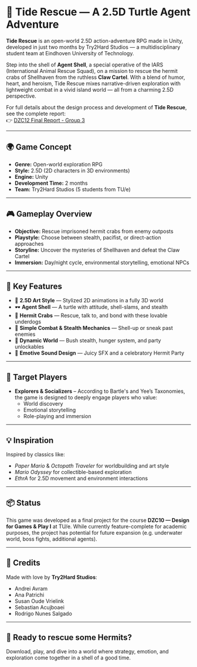 
# 🐢 Tide Rescue — A 2.5D Turtle Agent Adventure

**Tide Rescue** is an open-world 2.5D action-adventure RPG made in Unity, developed in just two months by Try2Hard Studios — a multidisciplinary student team at Eindhoven University of Technology.

Step into the shell of **Agent Shell**, a special operative of the IARS (International Animal Rescue Squad), on a mission to rescue the hermit crabs of Shellhaven from the ruthless **Claw Cartel**. With a blend of humor, heart, and heroism, Tide Rescue mixes narrative-driven exploration with lightweight combat in a vivid island world — all from a charming 2.5D perspective.

For full details about the design process and development of **Tide Rescue**, see the complete report:  
👉 [DZC12 Final Report - Group 3](./DZC12-Final-report-gr-3.pdf)

---

## 🌍 Game Concept

- **Genre:** Open-world exploration RPG
- **Style:** 2.5D (2D characters in 3D environments)
- **Engine:** Unity
- **Development Time:** 2 months
- **Team:** Try2Hard Studios (5 students from TU/e)

---

## 🎮 Gameplay Overview

- **Objective:** Rescue imprisoned hermit crabs from enemy outposts
- **Playstyle:** Choose between stealth, pacifist, or direct-action approaches
- **Storyline:** Uncover the mysteries of Shellhaven and defeat the Claw Cartel
- **Immersion:** Day/night cycle, environmental storytelling, emotional NPCs

---

## 🐚 Key Features

- 🌅 **2.5D Art Style** — Stylized 2D animations in a fully 3D world
- 🕶️ **Agent Shell** — A turtle with attitude, shell-slams, and stealth
- 🦀 **Hermit Crabs** — Rescue, talk to, and bond with these lovable underdogs
- 🦴 **Simple Combat & Stealth Mechanics** — Shell-up or sneak past enemies
- 🍃 **Dynamic World** — Bush stealth, hunger system, and party unlockables
- 🎵 **Emotive Sound Design** — Juicy SFX and a celebratory Hermit Party

---

## 🎯 Target Players

- **Explorers & Socializers** – According to Bartle's and Yee’s Taxonomies, the game is designed to deeply engage players who value:
  - World discovery
  - Emotional storytelling
  - Role-playing and immersion

---

## 💡 Inspiration

Inspired by classics like:
- *Paper Mario* & *Octopath Traveler* for worldbuilding and art style
- *Mario Odyssey* for collectible-based exploration
- *EthrA* for 2.5D movement and environment interactions

---

## 📦 Status

This game was developed as a final project for the course **DZC10 — Design for Games & Play I** at TU/e. While currently feature-complete for academic purposes, the project has potential for future expansion (e.g. underwater world, boss fights, additional agents).

---

## 🙌 Credits

Made with love by **Try2Hard Studios**:
- Andrei Avram
- Ana Patrichi
- Susan Oude Vrielink
- Sebastian Acujboaei
- Rodrigo Nunes Salgado

---

## 🐢 Ready to rescue some Hermits?

Download, play, and dive into a world where strategy, emotion, and exploration come together in a shell of a good time.
